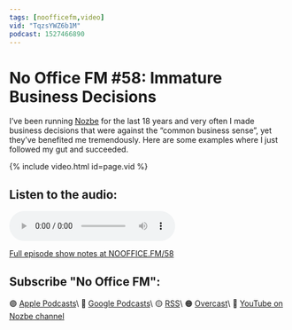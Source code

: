 ```yaml
---
tags: [noofficefm,video]
vid: "TqzsYWZ6b1M"
podcast: 1527466890
---
```


# No Office FM #58: Immature Business Decisions

I’ve been running [Nozbe][n] for the last 18 years and very often I made business decisions that were against the “common business sense”, yet they’ve benefited me tremendously. Here are some examples where I just followed my gut and succeeded.

{% include video.html id=page.vid %}

<!--More-->

## Listen to the audio:

<audio controls>
<source src="https://media.transistor.fm/525602e3/c095c066.mp3" type="audio/mpeg">
</audio>



[Full episode show notes at NOOFFICE.FM/58](https://nooffice.fm/58)

## Subscribe "No Office FM":

🟣 [Apple Podcasts](https://podcasts.apple.com/podcast/no-office/id1527466890)\\
🔵 [Google Podcasts](https://podcasts.google.com/feed/aHR0cHM6Ly9mZWVkcy50cmFuc2lzdG9yLmZtL25vb2ZmaWNl)\\
🟡 [RSS](https://nozbe.com/nooffice.rss)\\
🟠 [Overcast](https://overcast.fm/itunes1527466890/no-office)\\
🔴 [YouTube on Nozbe channel](https://youtube.com/NozbeCom)

<!--podcast: 1527466890-->

[n]: https://michael.gratis/nozbe
[np]: https://michael.gratis/nozbepersonal